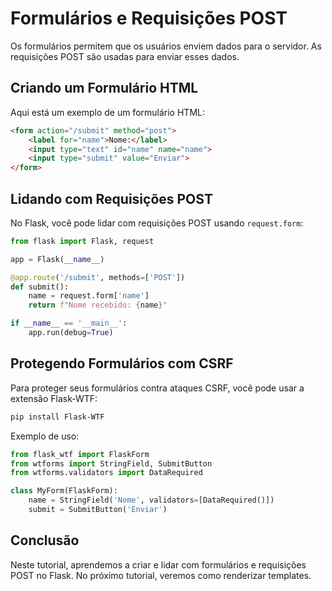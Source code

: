 
# Formulários e Requisições POST

Os formulários permitem que os usuários enviem dados para o servidor. As requisições POST são usadas para enviar esses dados.

## Criando um Formulário HTML

Aqui está um exemplo de um formulário HTML:

```html
<form action="/submit" method="post">
    <label for="name">Nome:</label>
    <input type="text" id="name" name="name">
    <input type="submit" value="Enviar">
</form>
```

## Lidando com Requisições POST

No Flask, você pode lidar com requisições POST usando `request.form`:

```python
from flask import Flask, request

app = Flask(__name__)

@app.route('/submit', methods=['POST'])
def submit():
    name = request.form['name']
    return f"Nome recebido: {name}"

if __name__ == '__main__':
    app.run(debug=True)
```

## Protegendo Formulários com CSRF

Para proteger seus formulários contra ataques CSRF, você pode usar a extensão Flask-WTF:

```bash
pip install Flask-WTF
```

Exemplo de uso:

```python
from flask_wtf import FlaskForm
from wtforms import StringField, SubmitButton
from wtforms.validators import DataRequired

class MyForm(FlaskForm):
    name = StringField('Nome', validators=[DataRequired()])
    submit = SubmitButton('Enviar')
```

## Conclusão

Neste tutorial, aprendemos a criar e lidar com formulários e requisições POST no Flask. No próximo tutorial, veremos como renderizar templates.
    